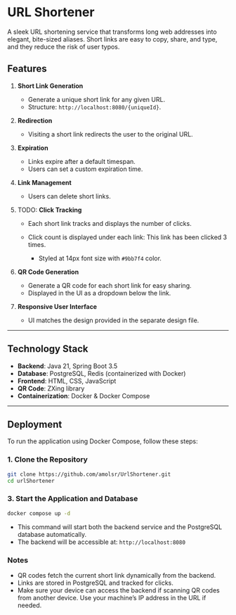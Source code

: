 # URL Shortener

A sleek URL shortening service that transforms long web addresses into elegant, bite-sized aliases. Short links are easy to copy, share, and type, and they reduce the risk of user typos.

## Features

1. **Short Link Generation**

   * Generate a unique short link for any given URL.
   * Structure: `http://localhost:8080/{uniqueId}`.

2. **Redirection**

   * Visiting a short link redirects the user to the original URL.

3. **Expiration**

   * Links expire after a default timespan.
   * Users can set a custom expiration time.

4. **Link Management**

   * Users can delete short links.

5. TODO: **Click Tracking**

   * Each short link tracks and displays the number of clicks.
   * Click count is displayed under each link:
     This link has been clicked 3 times.

     * Styled at 14px font size with `#9bb7f4` color.

6. **QR Code Generation**

   * Generate a QR code for each short link for easy sharing.
   * Displayed in the UI as a dropdown below the link.

7. **Responsive User Interface**

   * UI matches the design provided in the separate design file.

---

## Technology Stack

* **Backend**: Java 21, Spring Boot 3.5
* **Database**: PostgreSQL, Redis (containerized with Docker)
* **Frontend**: HTML, CSS, JavaScript
* **QR Code**: ZXing library
* **Containerization**: Docker & Docker Compose

---

## Deployment

To run the application using Docker Compose, follow these steps:

### 1. Clone the Repository

```bash
git clone https://github.com/amolsr/UrlShortener.git
cd urlShortener
```

### 3. Start the Application and Database

```bash
docker compose up -d
```

* This command will start both the backend service and the PostgreSQL database automatically.
* The backend will be accessible at: `http://localhost:8080`

### Notes

* QR codes fetch the current short link dynamically from the backend.
* Links are stored in PostgreSQL and tracked for clicks.
* Make sure your device can access the backend if scanning QR codes from another device. Use your machine’s IP address in the URL if needed.

